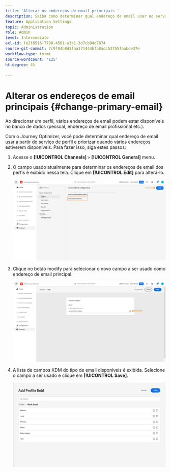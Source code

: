 ```yaml
---
title: 'Alterar os endereços de email principais '
description: Saiba como determinar qual endereço de email usar no serviço de perfil.
feature: Application Settings
topic: Administration
role: Admin
level: Intermediate
exl-id: fe2f6516-7790-4501-a3a1-3d7cb94d7874
source-git-commit: 7c9f04b8d3faa171444bfa0adc537b5faabde37e
workflow-type: tm+mt
source-wordcount: '125'
ht-degree: 4%

---
```


# Alterar os endereços de email principais {#change-primary-email}

Ao direcionar um perfil, vários endereços de email podem estar disponíveis no banco de dados (pessoal, endereço de email profissional etc.).

Com o Journey Optimizer, você pode determinar qual endereço de email usar a partir do serviço de perfil e priorizar quando vários endereços estiverem disponíveis. Para fazer isso, siga estes passos:

1. Acesse o  **[!UICONTROL Channels]** `>` **[!UICONTROL General]** menu.
1. O campo usado atualmente para determinar os endereços de email dos perfis é exibido nessa tela. Clique em **[!UICONTROL Edit]** para alterá-lo.

   ![](assets/primary-address.png)

1. Clique no botão modify para selecionar o novo campo a ser usado como endereço de email principal.

   ![](assets/primary-address-edit.png)

1. A lista de campos XDM do tipo de email disponíveis é exibida. Selecione o campo a ser usado e clique em **[!UICONTROL Save]**.

   ![](assets/primary-address-field.png)

<!--1. You can also select an additional field to use as secondary email address. This allows you to determine which field to use if the primary field is empty for a profile. >> will be done later on-->
